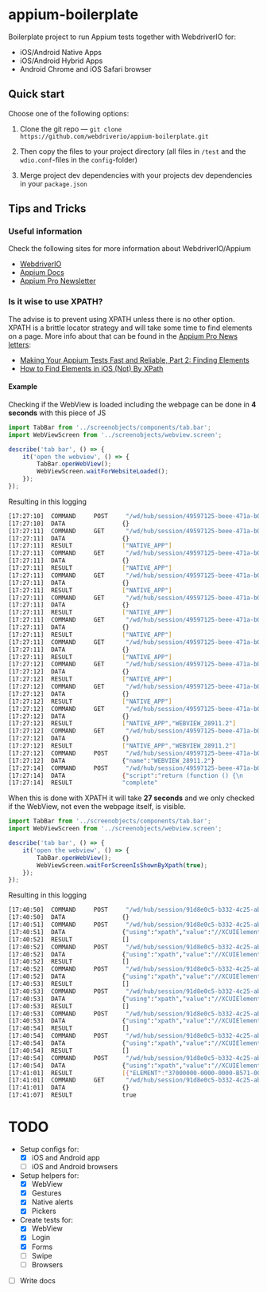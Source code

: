 # appium-boilerplate

Boilerplate project to run Appium tests together with WebdriverIO for:

- iOS/Android Native Apps
- iOS/Android Hybrid Apps
- Android Chrome and iOS Safari browser

## Quick start
Choose one of the following options:

1. Clone the git repo — `git clone https://github.com/webdriverio/appium-boilerplate.git`

2. Then copy the files to your project directory (all files in `/test` and the `wdio.conf`-files in the `config`-folder)

3. Merge project dev dependencies with your projects dev dependencies in your `package.json`

## Tips and Tricks

### Useful information
Check the following sites for more information about WebdriverIO/Appium
- [WebdriverIO](http://webdriver.io)
- [Appium Docs](http://appium.io/docs/en/about-appium/intro/)
- [Appium Pro Newsletter](http://appiumpro.com)

### Is it wise to use XPATH?
The advise is to prevent using XPATH unless there is no other option. XPATH is a brittle locator strategy and will take some time to find elements on a page.
More info about that can be found in the [Appium Pro News letters](https://appiumpro.com):
- [Making Your Appium Tests Fast and Reliable, Part 2: Finding Elements](https://appiumpro.com/editions/20)
- [How to Find Elements in iOS (Not) By XPath](https://appiumpro.com/editions/8)

#### Example
Checking if the WebView is loaded including the webpage can be done in **4 seconds** with this piece of JS

```js
import TabBar from '../screenobjects/components/tab.bar';
import WebViewScreen from '../screenobjects/webview.screen';

describe('tab bar', () => {
    it('open the webview', () => {
        TabBar.openWebView();
        WebViewScreen.waitForWebsiteLoaded();
    });
});
```

Resulting in this logging

```bash
[17:27:10]  COMMAND     POST     "/wd/hub/session/49597125-beee-471a-b04b-bc2879c56a91/element/18000000-0000-0000-EF70-000000000000/click"
[17:27:10]  DATA                {}
[17:27:11]  COMMAND     GET      "/wd/hub/session/49597125-beee-471a-b04b-bc2879c56a91/contexts"
[17:27:11]  DATA                {}
[17:27:11]  RESULT              ["NATIVE_APP"]
[17:27:11]  COMMAND     GET      "/wd/hub/session/49597125-beee-471a-b04b-bc2879c56a91/contexts"
[17:27:11]  DATA                {}
[17:27:11]  RESULT              ["NATIVE_APP"]
[17:27:11]  COMMAND     GET      "/wd/hub/session/49597125-beee-471a-b04b-bc2879c56a91/contexts"
[17:27:11]  DATA                {}
[17:27:11]  RESULT              ["NATIVE_APP"]
[17:27:11]  COMMAND     GET      "/wd/hub/session/49597125-beee-471a-b04b-bc2879c56a91/contexts"
[17:27:11]  DATA                {}
[17:27:11]  RESULT              ["NATIVE_APP"]
[17:27:11]  COMMAND     GET      "/wd/hub/session/49597125-beee-471a-b04b-bc2879c56a91/contexts"
[17:27:11]  DATA                {}
[17:27:11]  RESULT              ["NATIVE_APP"]
[17:27:11]  COMMAND     GET      "/wd/hub/session/49597125-beee-471a-b04b-bc2879c56a91/contexts"
[17:27:11]  DATA                {}
[17:27:11]  RESULT              ["NATIVE_APP"]
[17:27:12]  COMMAND     GET      "/wd/hub/session/49597125-beee-471a-b04b-bc2879c56a91/contexts"
[17:27:12]  DATA                {}
[17:27:12]  RESULT              ["NATIVE_APP"]
[17:27:12]  COMMAND     GET      "/wd/hub/session/49597125-beee-471a-b04b-bc2879c56a91/contexts"
[17:27:12]  DATA                {}
[17:27:12]  RESULT              ["NATIVE_APP"]
[17:27:12]  COMMAND     GET      "/wd/hub/session/49597125-beee-471a-b04b-bc2879c56a91/contexts"
[17:27:12]  DATA                {}
[17:27:12]  RESULT              ["NATIVE_APP","WEBVIEW_28911.2"]
[17:27:12]  COMMAND     GET      "/wd/hub/session/49597125-beee-471a-b04b-bc2879c56a91/contexts"
[17:27:12]  DATA                {}
[17:27:12]  RESULT              ["NATIVE_APP","WEBVIEW_28911.2"]
[17:27:12]  COMMAND     POST     "/wd/hub/session/49597125-beee-471a-b04b-bc2879c56a91/context"
[17:27:12]  DATA                {"name":"WEBVIEW_28911.2"}
[17:27:14]  COMMAND     POST     "/wd/hub/session/49597125-beee-471a-b04b-bc2879c56a91/execute"
[17:27:14]  DATA                {"script":"return (function () {\n                    return document.readyState;\n                }).apply(null, arguments)","args":[]}
[17:27:14]  RESULT              "complete"
```

When this is done with XPATH it will take **27 seconds** and we only checked if the WebView, not even the webpage itself, is visible.

```js
import TabBar from '../screenobjects/components/tab.bar';
import WebViewScreen from '../screenobjects/webview.screen';

describe('tab bar', () => {
    it('open the webview', () => {
        TabBar.openWebView();
        WebViewScreen.waitForScreenIsShownByXpath(true);
    });
});
```

Resulting in this logging

```bash
[17:40:50]  COMMAND     POST     "/wd/hub/session/91d8e0c5-b332-4c25-ab2f-26cd4999030c/element/18000000-0000-0000-B571-000000000000/click"
[17:40:50]  DATA                {}
[17:40:51]  COMMAND     POST     "/wd/hub/session/91d8e0c5-b332-4c25-ab2f-26cd4999030c/elements"
[17:40:51]  DATA                {"using":"xpath","value":"//XCUIElementTypeOther[@name=\"WEBDRIVER I/O Demo app for the appium-boilerplate   Support\"]/XCUIElementTypeOther/XCUIElementTypeOther/XCUIElementTypeOther/XCUIElementTypeOther/XCUIElementTypeOther/XCUIElementTypeWebView"}
[17:40:52]  RESULT              []
[17:40:52]  COMMAND     POST     "/wd/hub/session/91d8e0c5-b332-4c25-ab2f-26cd4999030c/elements"
[17:40:52]  DATA                {"using":"xpath","value":"//XCUIElementTypeOther[@name=\"WEBDRIVER I/O Demo app for the appium-boilerplate   Support\"]/XCUIElementTypeOther/XCUIElementTypeOther/XCUIElementTypeOther/XCUIElementTypeOther/XCUIElementTypeOther/XCUIElementTypeWebView"}
[17:40:52]  RESULT              []
[17:40:52]  COMMAND     POST     "/wd/hub/session/91d8e0c5-b332-4c25-ab2f-26cd4999030c/elements"
[17:40:52]  DATA                {"using":"xpath","value":"//XCUIElementTypeOther[@name=\"WEBDRIVER I/O Demo app for the appium-boilerplate   Support\"]/XCUIElementTypeOther/XCUIElementTypeOther/XCUIElementTypeOther/XCUIElementTypeOther/XCUIElementTypeOther/XCUIElementTypeWebView"}
[17:40:53]  RESULT              []
[17:40:53]  COMMAND     POST     "/wd/hub/session/91d8e0c5-b332-4c25-ab2f-26cd4999030c/elements"
[17:40:53]  DATA                {"using":"xpath","value":"//XCUIElementTypeOther[@name=\"WEBDRIVER I/O Demo app for the appium-boilerplate   Support\"]/XCUIElementTypeOther/XCUIElementTypeOther/XCUIElementTypeOther/XCUIElementTypeOther/XCUIElementTypeOther/XCUIElementTypeWebView"}
[17:40:53]  RESULT              []
[17:40:53]  COMMAND     POST     "/wd/hub/session/91d8e0c5-b332-4c25-ab2f-26cd4999030c/elements"
[17:40:53]  DATA                {"using":"xpath","value":"//XCUIElementTypeOther[@name=\"WEBDRIVER I/O Demo app for the appium-boilerplate   Support\"]/XCUIElementTypeOther/XCUIElementTypeOther/XCUIElementTypeOther/XCUIElementTypeOther/XCUIElementTypeOther/XCUIElementTypeWebView"}
[17:40:54]  RESULT              []
[17:40:54]  COMMAND     POST     "/wd/hub/session/91d8e0c5-b332-4c25-ab2f-26cd4999030c/elements"
[17:40:54]  DATA                {"using":"xpath","value":"//XCUIElementTypeOther[@name=\"WEBDRIVER I/O Demo app for the appium-boilerplate   Support\"]/XCUIElementTypeOther/XCUIElementTypeOther/XCUIElementTypeOther/XCUIElementTypeOther/XCUIElementTypeOther/XCUIElementTypeWebView"}
[17:40:54]  RESULT              []
[17:40:54]  COMMAND     POST     "/wd/hub/session/91d8e0c5-b332-4c25-ab2f-26cd4999030c/elements"
[17:40:54]  DATA                {"using":"xpath","value":"//XCUIElementTypeOther[@name=\"WEBDRIVER I/O Demo app for the appium-boilerplate   Support\"]/XCUIElementTypeOther/XCUIElementTypeOther/XCUIElementTypeOther/XCUIElementTypeOther/XCUIElementTypeOther/XCUIElementTypeWebView"}
[17:41:01]  RESULT              [{"ELEMENT":"37000000-0000-0000-B571-000000000000"}]
[17:41:01]  COMMAND     GET      "/wd/hub/session/91d8e0c5-b332-4c25-ab2f-26cd4999030c/element/37000000-0000-0000-B571-000000000000/displayed"
[17:41:01]  DATA                {}
[17:41:07]  RESULT              true
```


# TODO
- Setup configs for:
  - [x] iOS and Android app
  - [ ] iOS and Android browsers
- Setup helpers for:
  - [x] WebView
  - [x] Gestures
  - [x] Native alerts
  - [x] Pickers
- Create tests for:
  - [x] WebView
  - [x] Login
  - [x] Forms
  - [ ] Swipe
  - [ ] Browsers
- [ ] Write docs

